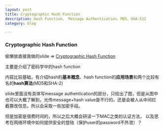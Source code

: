 ```yaml
---
layout: post
title: Cryptographic Hash Function
description: Hash Function、 Message Authentication、MD5、SHA-512
category: blog

---
```


### Cryptographic Hash Function 





偷懒放直接我做的slide => [Cryptographic Hash Function](https://github.com/Bugix-ZY/Bugix-ZY.github.io/blob/master/docs/hash%20function.pdf)  

主要是介绍了密码学中的hash function  

内容比较基础，有介绍hash的**基本概念**、hash function的**应用场景**和两个比较有名的**hash算法**(MD5和SHA-2)   

slide里面没有具体写message authentication的部分，只给出了图，但是从图中也可以大概了解到，光传message+hash value是不行的，还是会被人从中间拦截篡改信息。所以会采取一些加密手段。  

但是加密是很费时间的，所以之后大概会研读一下MAC之类的认证方法， 以及思考在网络环境中如何提供安全的登陆（保护user的password不外泄）？